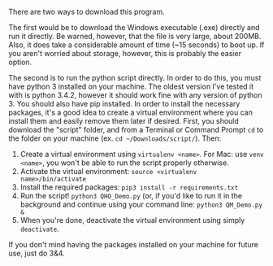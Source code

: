 There are two ways to download this program.

The first would be to download the Windows executable (.exe) directly and run it directly.  Be warned, however, that the file is very large, about 200MB.  Also, it does take a considerable amount of time (~15 seconds) to boot up.  If you aren't worried about storage, however, this is probably the easier option.

The second is to run the python script directly.  In order to do this, you must have python 3 installed on your machine.  The oldest version I've tested it with is python 3.4.2, however it should work fine with any version of python 3. You should also have pip installed.  In order to install the necessary packages, it's a good idea to create a virtual environment where you can install them and easily remove them later if desired.  First, you should download the "script" folder, and from a Terminal or Command Prompt ```cd``` to the folder on your machine (ex. ```cd ~/Downloads/script/```).  Then:

1. Create a virtual environment using ```virtualenv <name>```.  For Mac: use ```venv <name>```, you won't be able to run the script properly otherwise.
2.  Activate the virtual environment: ```source <virtualenv name>/bin/activate```
3.  Install the required packages: ```pip3 install -r requirements.txt```
4.  Run the script! ```python3 QHO_Demo.py``` (or, if you'd like to run it in the background and continue using your command line: ```python3 QM_Demo.py &```
5.  When you're done, deactivate the virtual environment using simply ```deactivate```.

If you don't mind having the packages installed on your machine for future use, just do 3&4.
